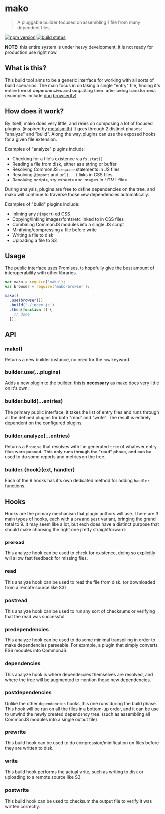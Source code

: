 # mako

> A pluggable builder focused on assembling 1 file from many dependent files.

[![npm version](https://img.shields.io/npm/v/mako.svg)](https://www.npmjs.com/package/mako)
[![build status](https://img.shields.io/travis/makojs/core.svg)](https://travis-ci.org/makojs/core)

**NOTE:** this entire system is under heavy development, it is not ready for production use right now.

## What is this?

This build tool aims to be a generic interface for working with all sorts of build scenarios. The main focus in on taking a single "entry" file, finding it's entire tree of dependencies and outputting them after being transformed. (examples include [duo](http://duojs.org/) [browserify](http://browserify.org/))

## How does it work?

By itself, mako does very little, and relies on composing a lot of focused plugins. (inspired by [metalsmith](http://www.metalsmith.io/)) It goes through 2 distinct phases: "analyze" and "build". Along the way, plugins can use the exposed hooks for a given file extension.

Examples of "analyze" plugins include:

 - Checking for a file's existence via `fs.stat()`
 - Reading a file from disk, either as a string or buffer
 - Resolving CommonJS `require` statements in JS files
 - Resolving `@import` and `url(...)` links in CSS files
 - Resolving scripts, stylesheets and images in HTML files

During analysis, plugins are free to define dependencies on the tree, and mako will continue to traverse those new dependencies automatically.

Examples of "build" plugins include:

 - Inlining any `@import`-ed CSS
 - Copying/linking images/fonts/etc linked to in CSS files
 - Combining CommonJS modules into a single JS script
 - Minifying/compressing a file before write
 - Writing a file to disk
 - Uploading a file to S3

## Usage

The public interface uses Promises, to hopefully give the best amount of interoperability with other libraries.

```js
var mako = require('mako');
var browser = require('mako-browser');

mako()
  .use(browser())
  .build('./index.js')
  .then(function () {
    // done
  });
```

## API

### mako()

Returns a new builder instance, no need for the `new` keyword.

### builder.use(...plugins)

Adds a new plugin to the builder, this is **necessary** as mako does very little on it's own.

### builder.build(...entries)

The primary public interface, it takes the list of entry files and runs through all the defined plugins for both "read" and "write". The result is entirely dependent on the configured plugins.

### builder.analyze(...entries)

Returns a `Promise` that resolves with the generated `tree` of whatever entry files were passed. This only runs through the "read" phase, and can be used to do some reports and metrics on the tree.

### builder.{hook}(ext, handler)

Each of the 9 hooks has it's own dedicated method for adding `handler` functions.

## Hooks

Hooks are the primary mechanism that plugin authors will use. There are 3 main types of hooks, each with a `pre` and `post` variant, bringing the grand total to 9. It may seem like a lot, but each does have a distinct purpose that should make choosing the right one pretty straightforward:

### preread

This analyze hook can be used to check for existence, doing so explicitly will allow fast feedback for missing files.

### read

This analyze hook can be used to read the file from disk. (or downloaded from a remote source like S3)

### postread

This analyze hook can be used to run any sort of checksums or verifying that the read was successful.

### predependencies

This analyze hook can be used to do some minimal transpiling in order to make dependencies parseable. For example, a plugin that simply converts ES6 modules into CommonJS.

### dependencies

This analyze hook is where dependencies themselves are resolved, and where the tree will be augmented to mention those new dependencies.

### postdependencies

Unlike the other `dependencies` hooks, this one runs during the build phase. This hook will be run on all the files in a bottom-up order, and it can be use to unwind the newly created dependency tree. (such as assembling all CommonJS modules into a single output file)

### prewrite

This build hook can be used to do compression/minification on files before they are written to disk.

### write

This build hook performs the actual write, such as writing to disk or uploading to a remote source like S3.

### postwrite

This build hook can be used to checksum the output file to verify it was written correctly.
